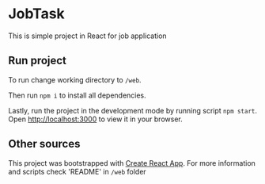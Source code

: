 # JobTask

This is simple project in React for job application

## Run project

To run change working directory to `/web`.

Then run `npm i` to install all dependencies.

Lastly, run the project in the development mode by running script `npm start`.
Open [http://localhost:3000](http://localhost:3000) to view it in your browser.

## Other sources

This project was bootstrapped with [Create React App](https://github.com/facebook/create-react-app).
For more information and scripts check 'README' in `/web` folder
